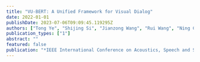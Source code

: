 ```yaml
---
title: "VU-BERT: A Unified Framework for Visual Dialog"
date: 2022-01-01
publishDate: 2023-07-06T09:09:45.119295Z
authors: ["Tong Ye", "Shijing Si", "Jianzong Wang", "Rui Wang", "Ning Cheng", "Jing Xiao"]
publication_types: ["1"]
abstract: ""
featured: false
publication: "*IEEE International Conference on Acoustics, Speech and Signal Processing, ICASSP 2022, Virtual and Singapore, 23-27 May 2022*"
---
```


